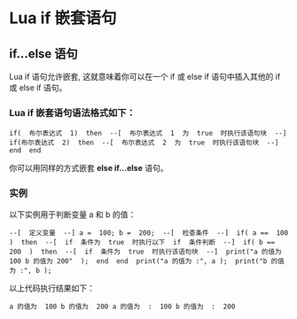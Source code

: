 # Lua if 嵌套语句



## if...else 语句

Lua if 语句允许嵌套, 这就意味着你可以在一个 if 或 else if 语句中插入其他的 if 或 else if 语句。

### Lua if 嵌套语句语法格式如下：

```
if(  布尔表达式  1)  then  --[  布尔表达式  1  为  true  时执行该语句块  --]  if(布尔表达式  2)  then  --[  布尔表达式  2  为  true  时执行该语句块  --]  end  end
```

你可以用同样的方式嵌套 **else if...else** 语句。

### 实例

以下实例用于判断变量 a 和 b 的值：

```
--[  定义变量  --] a =  100; b =  200;  --[  检查条件  --]  if( a ==  100  )  then  --[  if  条件为  true  时执行以下  if  条件判断  --]  if( b ==  200  )  then  --[  if  条件为  true  时执行该语句块  --]  print("a 的值为 100 b 的值为 200"  );  end  end  print("a 的值为 :", a );  print("b 的值为 :", b );
```

以上代码执行结果如下：

```
a 的值为  100 b 的值为  200 a 的值为  :  100 b 的值为  :  200
```
